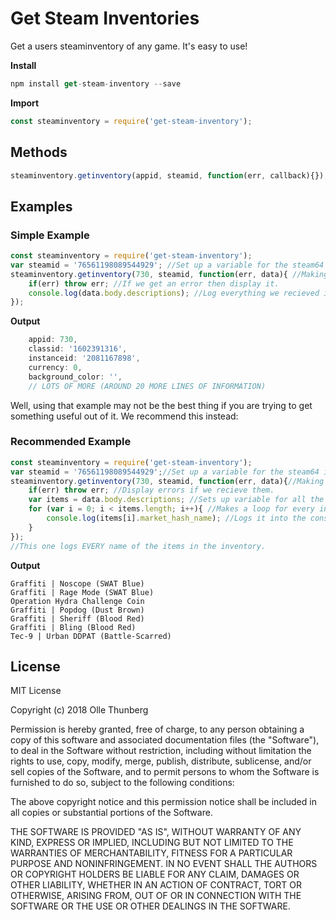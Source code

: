 # Get Steam Inventories
Get a users steaminventory of any game. It's easy to use!

**Install**
```js
npm install get-steam-inventory --save
```

**Import**
```js
const steaminventory = require('get-steam-inventory');
```
## Methods
```js
steaminventory.getinventory(appid, steamid, function(err, callback){});
```


## Examples

### Simple Example
```js
const steaminventory = require('get-steam-inventory');
var steamid = '76561198089544929'; //Set up a variable for the steam64 id.
steaminventory.getinventory(730, steamid, function(err, data){ //Making the request. 730 is the APPID, Steamid is already declared. Has a callback named 'data'
    if(err) throw err; //If we get an error then display it.
    console.log(data.body.descriptions); //Log everything we recieved in the data variable.
});
```
**Output**
```js
    appid: 730,
    classid: '1602391316',
    instanceid: '2081167898',
    currency: 0,
    background_color: '', 
    // LOTS OF MORE (AROUND 20 MORE LINES OF INFORMATION)
```
Well, using that example may not be the best thing if you are trying to get something useful out of it.
We recommend this instead:

### Recommended Example
```js
const steaminventory = require('get-steam-inventory');
var steamid = '76561198089544929';//Set up a variable for the steam64 id.
steaminventory.getinventory(730, steamid, function(err, data){//Making the request. 730 is the APPID, Steamid is already declared. Has a callback named 'data'
    if(err) throw err; //Display errors if we recieve them.
    var items = data.body.descriptions; //Sets up variable for all the information that we recieved.
    for (var i = 0; i < items.length; i++){ //Makes a loop for every index in 'items' variable.
        console.log(items[i].market_hash_name); //Logs it into the console.
    }
});
//This one logs EVERY name of the items in the inventory.
```
**Output**
```
Graffiti | Noscope (SWAT Blue)
Graffiti | Rage Mode (SWAT Blue)
Operation Hydra Challenge Coin
Graffiti | Popdog (Dust Brown)
Graffiti | Sheriff (Blood Red)
Graffiti | Bling (Blood Red)
Tec-9 | Urban DDPAT (Battle-Scarred)
```

## License
MIT License

Copyright (c) 2018 Olle Thunberg

Permission is hereby granted, free of charge, to any person obtaining a copy
of this software and associated documentation files (the "Software"), to deal
in the Software without restriction, including without limitation the rights
to use, copy, modify, merge, publish, distribute, sublicense, and/or sell
copies of the Software, and to permit persons to whom the Software is
furnished to do so, subject to the following conditions:

The above copyright notice and this permission notice shall be included in all
copies or substantial portions of the Software.

THE SOFTWARE IS PROVIDED "AS IS", WITHOUT WARRANTY OF ANY KIND, EXPRESS OR
IMPLIED, INCLUDING BUT NOT LIMITED TO THE WARRANTIES OF MERCHANTABILITY,
FITNESS FOR A PARTICULAR PURPOSE AND NONINFRINGEMENT. IN NO EVENT SHALL THE
AUTHORS OR COPYRIGHT HOLDERS BE LIABLE FOR ANY CLAIM, DAMAGES OR OTHER
LIABILITY, WHETHER IN AN ACTION OF CONTRACT, TORT OR OTHERWISE, ARISING FROM,
OUT OF OR IN CONNECTION WITH THE SOFTWARE OR THE USE OR OTHER DEALINGS IN THE
SOFTWARE.